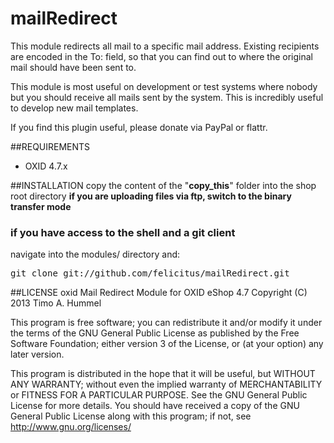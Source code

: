 mailRedirect
===========

This module redirects all mail to a specific mail address. Existing recipients are encoded in the To: field, so that
you can find out to where the original mail should have been sent to.

This module is most useful on development or test systems where nobody but you should receive all mails sent by the
system. This is incredibly useful to develop new mail templates.

If you find this plugin useful, please donate via PayPal or flattr.

##REQUIREMENTS

* OXID 4.7.x

##INSTALLATION
copy the content of the "**copy_this**" folder into the shop root directory
**if you are uploading files via ftp, switch to the binary transfer mode**

### if you have access to the shell and a git client
navigate into the modules/ directory and:
<pre>git clone git://github.com/felicitus/mailRedirect.git</pre>


##LICENSE
oxid Mail Redirect Module for OXID eShop 4.7
Copyright (C) 2013 Timo A. Hummel

This program is free software;
you can redistribute it and/or modify it under the terms of the GNU General Public License as published by the Free Software Foundation;
either version 3 of the License, or (at your option) any later version.

This program is distributed in the hope that it will be useful, but WITHOUT ANY WARRANTY;
without even the implied warranty of MERCHANTABILITY or FITNESS FOR A PARTICULAR PURPOSE. See the GNU General Public License for more details.
You should have received a copy of the GNU General Public License along with this program; if not, see <http://www.gnu.org/licenses/>

